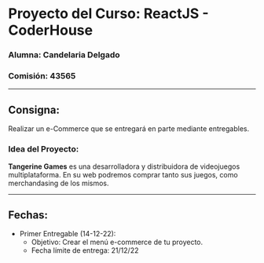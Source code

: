 # Proyecto del Curso: ReactJS - CoderHouse
### Alumna: Candelaria Delgado
### Comisión: 43565
---

## Consigna:
Realizar un e-Commerce que se entregará en parte mediante entregables.

### Idea del Proyecto:
<strong>Tangerine Games</strong> es una desarrolladora y distribuidora de videojuegos multiplataforma.
En su web podremos comprar tanto sus juegos, como merchandasing de los mismos.

***

## Fechas:

- Primer Entregable (14-12-22): 
  - Objetivo: Crear el menú e-commerce de tu proyecto.
  - Fecha límite de entrega: 21/12/22